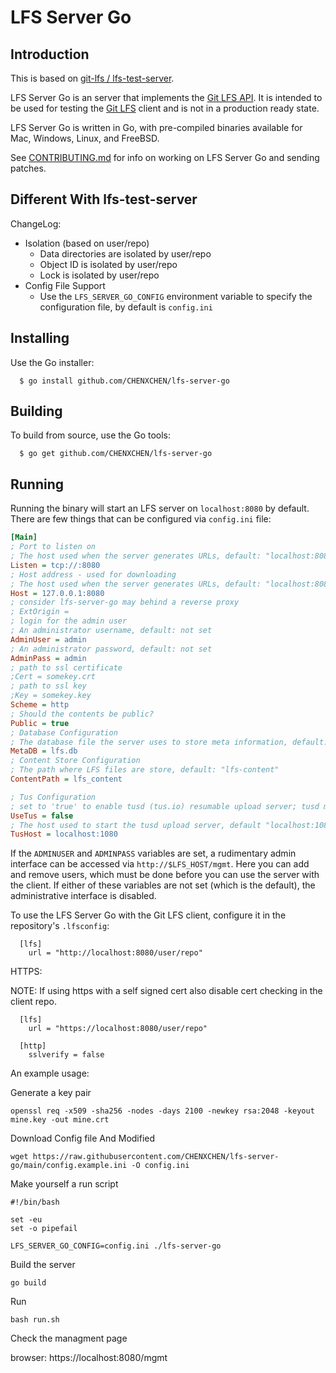 LFS Server Go
======
## Introduction
This is based on [git-lfs / lfs-test-server](https://github.com/git-lfs/lfs-test-server).

[lfs]: https://github.com/github/git-lfs
[api]: https://github.com/github/git-lfs/tree/master/docs/api#readme

LFS Server Go is an server that implements the [Git LFS API][api]. It
is intended to be used for testing the [Git LFS][lfs] client and is not in a
production ready state.

LFS Server Go is written in Go, with pre-compiled binaries available for Mac,
Windows, Linux, and FreeBSD.

See [CONTRIBUTING.md](CONTRIBUTING.md) for info on working on LFS Server Go and
sending patches.

## Different With lfs-test-server
ChangeLog:
+ Isolation (based on user/repo)
  + Data directories are isolated by user/repo
  + Object ID is isolated by user/repo
  + Lock is isolated by user/repo
+ Config File Support
  + Use the `LFS_SERVER_GO_CONFIG` environment variable to specify the configuration file, by default is `config.ini`

## Installing

Use the Go installer:

```
  $ go install github.com/CHENXCHEN/lfs-server-go
```


## Building

To build from source, use the Go tools:

```
  $ go get github.com/CHENXCHEN/lfs-server-go
```


## Running

Running the binary will start an LFS server on `localhost:8080` by default.
There are few things that can be configured via `config.ini` file:

```ini
[Main]
; Port to listen on
; The host used when the server generates URLs, default: "localhost:8080"
Listen = tcp://:8080
; Host address - used for downloading
; The host used when the server generates URLs, default: "localhost:8080"
Host = 127.0.0.1:8080
; consider lfs-server-go may behind a reverse proxy
; ExtOrigin =
; login for the admin user
; An administrator username, default: not set
AdminUser = admin
; An administrator password, default: not set
AdminPass = admin
; path to ssl certificate
;Cert = somekey.crt
; path to ssl key
;Key = somekey.key
Scheme = http
; Should the contents be public?
Public = true
; Database Configuration
; The database file the server uses to store meta information, default: "lfs.db"
MetaDB = lfs.db
; Content Store Configuration
; The path where LFS files are store, default: "lfs-content"
ContentPath = lfs_content

; Tus Configuration
; set to 'true' to enable tusd (tus.io) resumable upload server; tusd must be on PATH, installed separately
UseTus = false
; The host used to start the tusd upload server, default "localhost:1080"
TusHost = localhost:1080
```

If the `ADMINUSER` and `ADMINPASS` variables are set, a
rudimentary admin interface can be accessed via
`http://$LFS_HOST/mgmt`. Here you can add and remove users, which must
be done before you can use the server with the client.  If either of
these variables are not set (which is the default), the administrative
interface is disabled.

To use the LFS Server Go with the Git LFS client, configure it in the repository's `.lfsconfig`:


```
  [lfs]
    url = "http://localhost:8080/user/repo"

```

HTTPS:

NOTE: If using https with a self signed cert also disable cert checking in the client repo.

```
  [lfs]
    url = "https://localhost:8080/user/repo"

  [http]
    sslverify = false

```


An example usage:


Generate a key pair
```
openssl req -x509 -sha256 -nodes -days 2100 -newkey rsa:2048 -keyout mine.key -out mine.crt
```

Download Config file And Modified

```shell
wget https://raw.githubusercontent.com/CHENXCHEN/lfs-server-go/main/config.example.ini -O config.ini
```

Make yourself a run script

```
#!/bin/bash

set -eu
set -o pipefail

LFS_SERVER_GO_CONFIG=config.ini ./lfs-server-go
```

Build the server

```
go build

```

Run

```
bash run.sh

```

Check the managment page

browser: https://localhost:8080/mgmt


